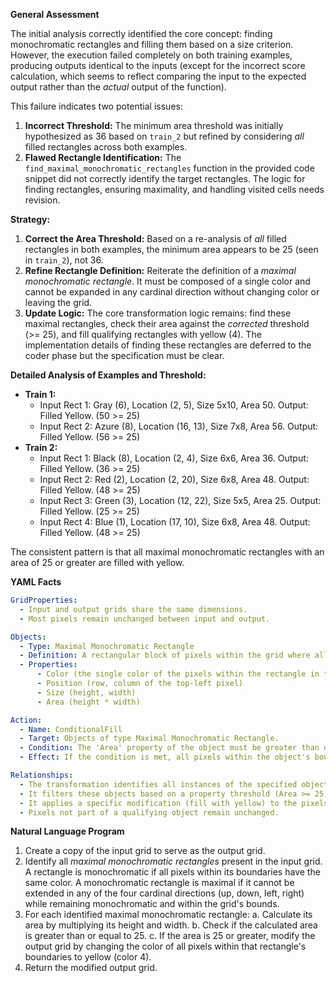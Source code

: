 **General Assessment**

The initial analysis correctly identified the core concept: finding monochromatic rectangles and filling them based on a size criterion. However, the execution failed completely on both training examples, producing outputs identical to the inputs (except for the incorrect score calculation, which seems to reflect comparing the input to the expected output rather than the *actual* output of the function).

This failure indicates two potential issues:
1.  **Incorrect Threshold:** The minimum area threshold was initially hypothesized as 36 based on `train_2` but refined by considering *all* filled rectangles across both examples.
2.  **Flawed Rectangle Identification:** The `find_maximal_monochromatic_rectangles` function in the provided code snippet did not correctly identify the target rectangles. The logic for finding rectangles, ensuring maximality, and handling visited cells needs revision.

**Strategy:**
1.  **Correct the Area Threshold:** Based on a re-analysis of *all* filled rectangles in both examples, the minimum area appears to be 25 (seen in `train_2`), not 36.
2.  **Refine Rectangle Definition:** Reiterate the definition of a *maximal monochromatic rectangle*. It must be composed of a single color and cannot be expanded in any cardinal direction without changing color or leaving the grid.
3.  **Update Logic:** The core transformation logic remains: find these maximal rectangles, check their area against the *corrected* threshold (>= 25), and fill qualifying rectangles with yellow (4). The implementation details of finding these rectangles are deferred to the coder phase but the specification must be clear.

**Detailed Analysis of Examples and Threshold:**

*   **Train 1:**
    *   Input Rect 1: Gray (6), Location (2, 5), Size 5x10, Area 50. Output: Filled Yellow. (50 >= 25)
    *   Input Rect 2: Azure (8), Location (16, 13), Size 7x8, Area 56. Output: Filled Yellow. (56 >= 25)
*   **Train 2:**
    *   Input Rect 1: Black (8), Location (2, 4), Size 6x6, Area 36. Output: Filled Yellow. (36 >= 25)
    *   Input Rect 2: Red (2), Location (2, 20), Size 6x8, Area 48. Output: Filled Yellow. (48 >= 25)
    *   Input Rect 3: Green (3), Location (12, 22), Size 5x5, Area 25. Output: Filled Yellow. (25 >= 25)
    *   Input Rect 4: Blue (1), Location (17, 10), Size 6x8, Area 48. Output: Filled Yellow. (48 >= 25)

The consistent pattern is that all maximal monochromatic rectangles with an area of 25 or greater are filled with yellow.

**YAML Facts**


```yaml
GridProperties:
  - Input and output grids share the same dimensions.
  - Most pixels remain unchanged between input and output.

Objects:
  - Type: Maximal Monochromatic Rectangle
  - Definition: A rectangular block of pixels within the grid where all pixels share the same original color, and the rectangle cannot be expanded horizontally or vertically without encompassing pixels of a different color or extending beyond the grid boundaries.
  - Properties:
      - Color (the single color of the pixels within the rectangle in the input grid)
      - Position (row, column of the top-left pixel)
      - Size (height, width)
      - Area (height * width)

Action:
  - Name: ConditionalFill
  - Target: Objects of type Maximal Monochromatic Rectangle.
  - Condition: The 'Area' property of the object must be greater than or equal to 25.
  - Effect: If the condition is met, all pixels within the object's boundary in the output grid are changed to yellow (color 4). Otherwise, the pixels remain unchanged from the input.

Relationships:
  - The transformation identifies all instances of the specified object type (Maximal Monochromatic Rectangle).
  - It filters these objects based on a property threshold (Area >= 25).
  - It applies a specific modification (fill with yellow) to the pixels corresponding to the filtered objects.
  - Pixels not part of a qualifying object remain unchanged.
```


**Natural Language Program**

1.  Create a copy of the input grid to serve as the output grid.
2.  Identify all *maximal monochromatic rectangles* present in the input grid. A rectangle is monochromatic if all pixels within its boundaries have the same color. A monochromatic rectangle is maximal if it cannot be extended in any of the four cardinal directions (up, down, left, right) while remaining monochromatic and within the grid's bounds.
3.  For each identified maximal monochromatic rectangle:
    a.  Calculate its area by multiplying its height and width.
    b.  Check if the calculated area is greater than or equal to 25.
    c.  If the area is 25 or greater, modify the output grid by changing the color of all pixels within that rectangle's boundaries to yellow (color 4).
4.  Return the modified output grid.